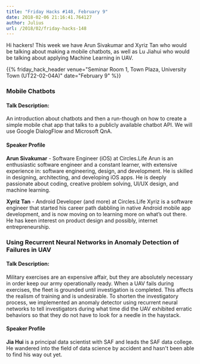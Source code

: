 ```yaml
---
title: "Friday Hacks #148, February 9"
date: 2018-02-06 21:16:41.764127
author: Julius
url: /2018/02/friday-hacks-148
---
```


Hi hackers! This week we have Arun Sivakumar and Xyriz Tan who would be talking about making a mobile chatbots, 
as well as Lu Jiahui who would be talking about applying Machine Learning in UAV.

{{% friday_hack_header venue="Seminar Room 1, Town Plaza, University Town (UT22-02-04A)" date="February 9" %}}


### Mobile Chatbots

#### Talk Description:

An introduction about chatbots and then a run-though on how to create a simple mobile chat app that talks to a publicly available chatbot API. We will use Google DialogFlow and Microsoft QnA.

#### Speaker Profile

**Arun Sivakumar** - Software Engineer (iOS) at Circles.Life
Arun is an enthusiastic software engineer and a constant learner, with extensive experience in: software engineering, design, and development. He is skilled in designing, architecting, and developing iOS apps. He is deeply passionate about coding, creative problem solving, UI/UX design, and machine learning. 

**Xyriz Tan** - Android Developer (and more) at Circles.Life
Xyriz is a software engineer that started his career path dabbling in native Android mobile app development, and is now moving on to learning more on what’s out there. He has keen interest on product design and possibly, internet entrepreneurship. 



### Using Recurrent Neural Networks in Anomaly Detection of Failures in UAV

#### Talk Description:

Military exercises are an expensive affair, but they are absolutely necessary in order keep our army operationally ready. When a UAV fails during exercises, the fleet is grounded until investigation is completed. This affects the realism of training and is undesirable. To shorten the investigatory process, we implemented an anomaly detector using recurrent neural networks to tell investigators during what time did the UAV exhibited erratic behaviors so that they do not have to look for a needle in the haystack.

#### Speaker Profile

**Jia Hui** is a principal data scientist with SAF and leads the SAF data college. He wandered into the field of data science by accident and hasn't been able to find his way out yet.

